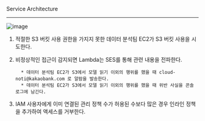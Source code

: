 Service Architecture

----------------  
  

![image](https://user-images.githubusercontent.com/11408378/159664106-8681998a-b23e-43c4-bffa-252ee23a0d24.png)  

     
 1. 적절한 S3 버킷 사용 권한을 가지지 못한 데이터 분석팀 EC2가 S3 버킷 사용을 시도한다.  
   
 2. 비정상적인 접근이 감지되면 Lambda는 SES를 통해 관련 내용을 전파한다.  
   
          * 데이터 분석팀 EC2가 S3에서 모델 읽기 이외의 행위를 했을 때 cloud-noti@kakaobank.com 로 알람을 발송한다.  
          * 데이터 분석팀 EC2가 S3에서 모델 읽기 이외의 행위를 했을 때 위반 사실을 콘솔 로그에 남긴다.  
   
 3. IAM 사용자에게 이미 연결된 관리 정책 수가 허용된 수보다 많은 경우 인라인 정책을 추가하여 액세스를 거부한다.
